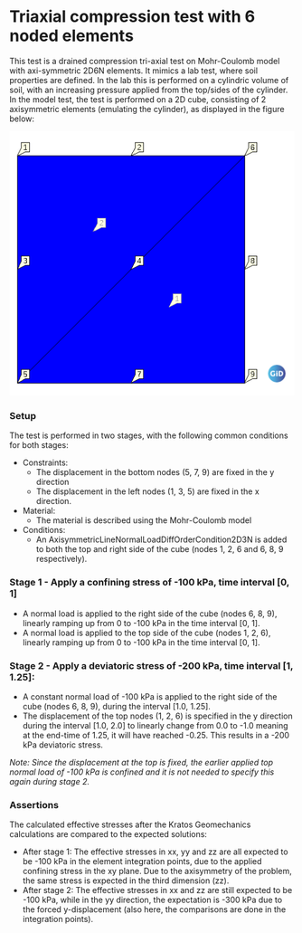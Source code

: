 # Triaxial compression test with 6 noded elements

This test is a drained compression tri-axial test on Mohr-Coulomb model with axi-symmetric 2D6N elements. It mimics a lab test, where soil properties are defined. In the lab this is performed on a cylindric volume of soil, with an increasing pressure applied from the top/sides of the cylinder. In the model test, the test is performed on a 2D cube, consisting of 2 axisymmetric elements (emulating the cylinder), as displayed in the figure below:

![MeshStructure](MeshStructure.png)

### Setup
The test is performed in two stages, with the following common conditions for both stages:
- Constraints:
  - The displacement in the bottom nodes (5, 7, 9) are fixed in the y direction
  - The displacement in the left nodes (1, 3, 5) are fixed in the x direction.
- Material:
  - The material is described using the Mohr-Coulomb model
- Conditions:
  - An AxisymmetricLineNormalLoadDiffOrderCondition2D3N is added to both the top and right side of the cube (nodes 1, 2, 6 and 6, 8, 9 respectively).

### Stage 1 - Apply a confining stress of -100 kPa, time interval [0, 1]
  - A normal load is applied to the right side of the cube (nodes 6, 8, 9), linearly ramping up from 0 to -100 kPa in the time interval [0, 1].
  - A normal load is applied to the top side of the cube (nodes 1, 2, 6), linearly ramping up from 0 to -100 kPa in the time interval [0, 1].

### Stage 2 - Apply a deviatoric stress of -200 kPa, time interval [1, 1.25]:
  - A constant normal load of -100 kPa is applied to the right side of the cube (nodes 6, 8, 9), during the interval [1.0, 1.25].
  - The displacement of the top nodes (1, 2, 6) is specified in the y direction during the interval [1.0, 2.0] to linearly change from 0.0 to -1.0 meaning at the end-time of 1.25, it will have reached -0.25. This results in a -200 kPa deviatoric stress.

_Note: Since the displacement at the top is fixed, the earlier applied top normal load of -100 kPa is confined and it is not needed to specify this again during stage 2._

### Assertions
The calculated effective stresses after the Kratos Geomechanics calculations are compared to the expected solutions:
- After stage 1: The effective stresses in xx, yy and zz are all expected to be -100 kPa in the element integration points, due to the applied confining stress in the xy plane. Due to the axisymmetry of the problem, the same stress is expected in the third dimension (zz).
- After stage 2: The effective stresses in xx and zz are still expected to be -100 kPa, while in the yy direction, the expectation is -300 kPa due to the forced y-displacement (also here, the comparisons are done in the integration points).





  

    
